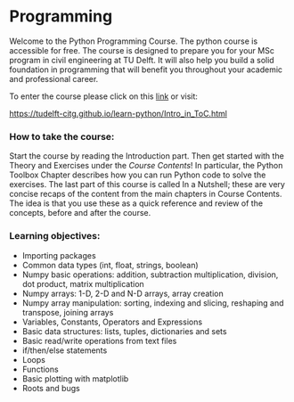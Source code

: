 # Programming

Welcome to the Python Programming Course. The python course is accessible for free. The course is designed to prepare you for your MSc program in civil engineering at TU Delft. It will also help you build a solid foundation in programming that will benefit you throughout your academic and professional career.

To enter the course please click on this [link](https://tudelft-citg.github.io/learn-python/Intro_in_ToC.html) or visit: 

https://tudelft-citg.github.io/learn-python/Intro_in_ToC.html

### How to take the course: 

Start the course by reading the Introduction part. Then get started with the Theory and Exercises under the <i>Course Contents</i>! In particular, the Python Toolbox Chapter describes how you can run Python code to solve the exercises. The last part of this course is called In a Nutshell; these are very concise recaps of the content from the main chapters in Course Contents. The idea is that you use these as a quick reference and review of the concepts, before and after the course.

### Learning objectives:
- Importing packages 
- Common data types (int, float, strings, boolean)	
- Numpy basic operations: addition, subtraction multiplication, division, dot product, matrix multiplication
- Numpy arrays: 1-D, 2-D and N-D arrays, array creation
- Numpy array manipulation: sorting, indexing and slicing, reshaping and transpose, joining arrays
- Variables, Constants, Operators and Expressions		
- Basic data structures: lists, tuples, dictionaries and sets
- Basic read/write operations from text files
- if/then/else statements	
- Loops		
- Functions 
- Basic plotting with matplotlib
- Roots and bugs
		
	
	
		
		
		
		
		
		
		


[^1]: This is an experimental Jupyter Book, part of an educational research project, made by staff and MSc students of TU Delft. The first three columns with required prior knowledge were defined by the admission committee Civil Engineering. The final column with Open Educational Resources (OER) is experimental. This OER materials are provided as a service. Although we did our best to collect OER that reflect the required knowledge as good as possible, based on surveys among students and discussion with staff members, unfortunately we can not give a guarantee that the quality of all material is good. Suggestions are welcome via [email](mailto:h.r.schipper@tudelft.nl?subject=pre-for-cem-suggestions)

